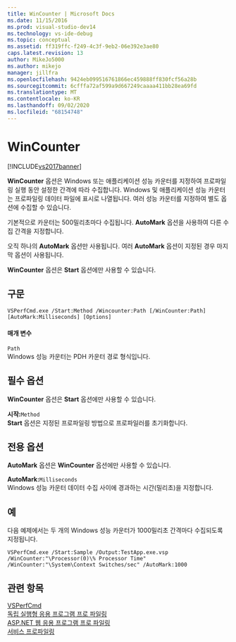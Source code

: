 ```yaml
---
title: WinCounter | Microsoft Docs
ms.date: 11/15/2016
ms.prod: visual-studio-dev14
ms.technology: vs-ide-debug
ms.topic: conceptual
ms.assetid: ff319ffc-f249-4c3f-9eb2-06e392e3ae80
caps.latest.revision: 13
author: MikeJo5000
ms.author: mikejo
manager: jillfra
ms.openlocfilehash: 9424eb099516761866ec459888ff830fcf56a28b
ms.sourcegitcommit: 6cfffa72af599a9d667249caaaa411bb28ea69fd
ms.translationtype: MT
ms.contentlocale: ko-KR
ms.lasthandoff: 09/02/2020
ms.locfileid: "68154748"
---
```

# <a name="wincounter"></a>WinCounter
[!INCLUDE[vs2017banner](../includes/vs2017banner.md)]

**WinCounter** 옵션은 Windows 또는 애플리케이션 성능 카운터를 지정하여 프로파일링 실행 동안 설정한 간격에 따라 수집합니다. Windows 및 애플리케이션 성능 카운터는 프로파일링 데이터 파일에 표시로 나열됩니다. 여러 성능 카운터를 지정하여 별도 옵션에 수집할 수 있습니다.  
  
 기본적으로 카운터는 500밀리초마다 수집됩니다. **AutoMark** 옵션을 사용하여 다른 수집 간격을 지정합니다.  
  
 오직 하나의 **AutoMark** 옵션만 사용됩니다. 여러 **AutoMark** 옵션이 지정된 경우 마지막 옵션이 사용됩니다.  
  
 **WinCounter** 옵션은 **Start** 옵션에만 사용할 수 있습니다.  
  
## <a name="syntax"></a>구문  
  
```  
VSPerfCmd.exe /Start:Method /Wincounter:Path [/WinCounter:Path] [AutoMark:Milliseconds] [Options]  
```  
  
#### <a name="parameters"></a>매개 변수  
 `Path`  
 Windows 성능 카운터는 PDH 카운터 경로 형식입니다.  
  
## <a name="required-options"></a>필수 옵션  
 **WinCounter** 옵션은 **Start** 옵션에만 사용할 수 있습니다.  
  
 **시작:**`Method`  
 **Start** 옵션은 지정된 프로파일링 방법으로 프로파일러를 초기화합니다.  
  
## <a name="exclusive-options"></a>전용 옵션  
 **AutoMark** 옵션은 **WinCounter** 옵션에만 사용할 수 있습니다.  
  
 **AutoMark:**`Milliseconds`  
 Windows 성능 카운터 데이터 수집 사이에 경과하는 시간(밀리초)을 지정합니다.  
  
## <a name="example"></a>예  
 다음 예제에서는 두 개의 Windows 성능 카운터가 1000밀리초 간격마다 수집되도록 지정됩니다.  
  
```  
VSPerfCmd.exe /Start:Sample /Output:TestApp.exe.vsp /WinCounter:"\Processor(0)\% Processor Time" /WinCounter:"\System\Context Switches/sec" /AutoMark:1000  
```  
  
## <a name="see-also"></a>관련 항목  
 [VSPerfCmd](../profiling/vsperfcmd.md)   
 [독립 실행형 응용 프로그램 프로 파일링](../profiling/command-line-profiling-of-stand-alone-applications.md)   
 [ASP.NET 웹 응용 프로그램 프로 파일링](../profiling/command-line-profiling-of-aspnet-web-applications.md)   
 [서비스 프로파일링](../profiling/command-line-profiling-of-services.md)
